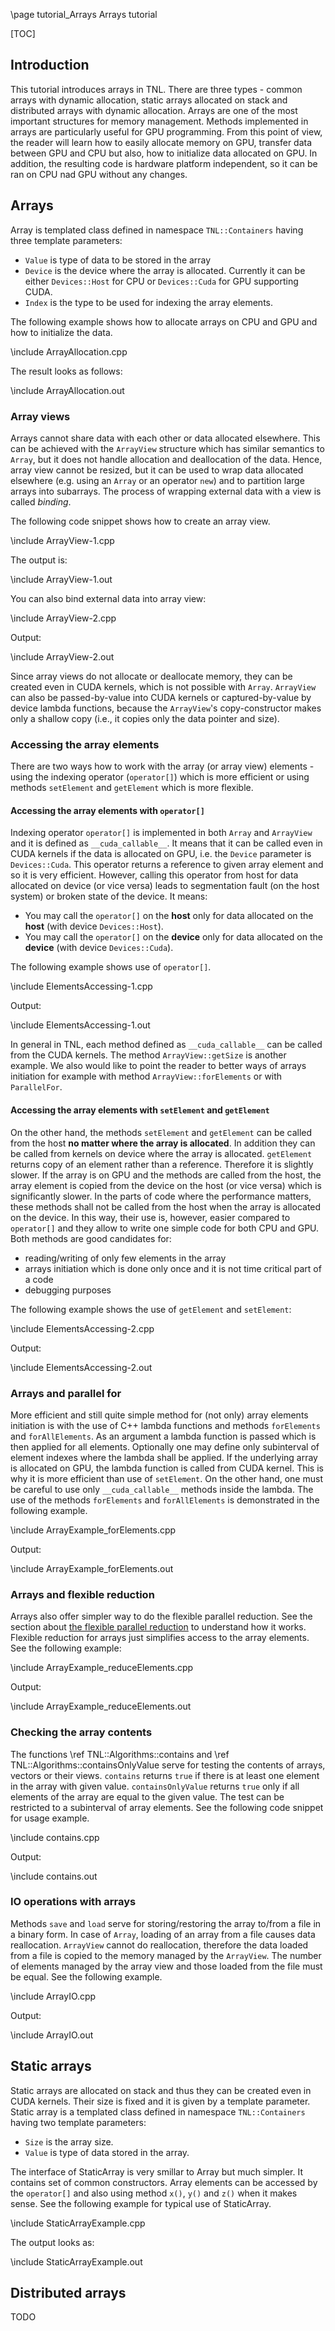 \page tutorial_Arrays  Arrays tutorial

[TOC]

## Introduction

This tutorial introduces arrays in TNL. There are three types - common arrays with dynamic allocation, static arrays allocated on stack and distributed arrays with dynamic allocation. Arrays are one of the most important structures for memory management. Methods implemented in arrays are particularly useful for GPU programming. From this point of view, the reader will learn how to easily allocate memory on GPU, transfer data between GPU and CPU but also, how to initialize data allocated on GPU. In addition, the resulting code is hardware platform independent, so it can be ran on CPU nad GPU without any changes.

## Arrays

Array is templated class defined in namespace `TNL::Containers` having three template parameters:

* `Value` is type of data to be stored in the array
* `Device` is the device where the array is allocated. Currently it can be either `Devices::Host` for CPU or `Devices::Cuda` for GPU supporting CUDA.
* `Index` is the type to be used for indexing the array elements.

The following example shows how to allocate arrays on CPU and GPU and how to initialize the data.

\include ArrayAllocation.cpp

The result looks as follows:

\include ArrayAllocation.out


### Array views

Arrays cannot share data with each other or data allocated elsewhere. This can be achieved with the `ArrayView` structure which has similar semantics to `Array`, but it does not handle allocation and deallocation of the data. Hence, array view cannot be resized, but it can be used to wrap data allocated elsewhere (e.g. using an `Array` or an operator `new`) and to partition large arrays into subarrays. The process of wrapping external data with a view is called _binding_.

The following code snippet shows how to create an array view.

\include ArrayView-1.cpp

The output is:

\include ArrayView-1.out

You can also bind external data into array view:

\include ArrayView-2.cpp

Output:

\include ArrayView-2.out

Since array views do not allocate or deallocate memory, they can be created even in CUDA kernels, which is not possible with `Array`. `ArrayView` can also be passed-by-value into CUDA kernels or captured-by-value by device lambda functions, because the `ArrayView`'s copy-constructor makes only a shallow copy (i.e., it copies only the data pointer and size).

### Accessing the array elements

There are two ways how to work with the array (or array view) elements - using the indexing operator (`operator[]`) which is more efficient or using methods `setElement` and `getElement` which is more flexible.

#### Accessing the array elements with `operator[]`

Indexing operator `operator[]` is implemented in both `Array` and `ArrayView` and it is defined as `__cuda_callable__`. It means that it can be called even in CUDA kernels if the data is allocated on GPU, i.e. the `Device` parameter is `Devices::Cuda`. This operator returns a reference to given array element and so it is very efficient. However, calling this operator from host for data allocated on device (or vice versa) leads to segmentation fault (on the host system) or broken state of the device. It means:

* You may call the `operator[]` on the **host** only for data allocated on the **host** (with device `Devices::Host`).
* You may call the `operator[]` on the **device** only for data allocated on the **device** (with device `Devices::Cuda`).

The following example shows use of `operator[]`.

\include ElementsAccessing-1.cpp

Output:

\include ElementsAccessing-1.out

In general in TNL, each method defined as `__cuda_callable__` can be called from the CUDA kernels. The method `ArrayView::getSize` is another example. We also would like to point the reader to better ways of arrays initiation for example with method `ArrayView::forElements` or with `ParallelFor`.

#### Accessing the array elements with `setElement` and `getElement`

On the other hand, the methods `setElement` and `getElement` can be called from the host **no matter where the array is allocated**. In addition they can be called from kernels on device where the array is allocated. `getElement` returns copy of an element rather than a reference. Therefore it is slightly slower. If the array is on GPU and the methods are called from the host, the array element is copied from the device on the host (or vice versa) which is significantly slower. In the parts of code where the performance matters, these methods shall not be called from the host when the array is allocated on the device. In this way, their use is, however, easier compared to `operator[]` and they allow to write one simple code for both CPU and GPU. Both methods are good candidates for:

* reading/writing of only few elements in the array
* arrays initiation which is done only once and it is not time critical part of a code
* debugging purposes

The following example shows the use of `getElement` and `setElement`:

\include ElementsAccessing-2.cpp

Output:

\include ElementsAccessing-2.out

### Arrays and parallel for

More efficient and still quite simple method for (not only) array elements initiation is with the use of C++ lambda functions and methods `forElements` and `forAllElements`. As an argument a lambda function is passed which is then applied for all elements. Optionally one may define only subinterval of element indexes where the lambda shall be applied. If the underlying array is allocated on GPU, the lambda function is called from CUDA kernel. This is why it is more efficient than use of `setElement`. On the other hand, one must be careful to use only `__cuda_callable__` methods inside the lambda. The use of the methods `forElements` and `forAllElements` is demonstrated in the following example.

\include ArrayExample_forElements.cpp

Output:

\include ArrayExample_forElements.out

### Arrays and flexible reduction

Arrays also offer simpler way to do the flexible parallel reduction. See the section about [the flexible parallel reduction](tutorial_ReductionAndScan.html#flexible_parallel_reduction) to understand how it works. Flexible reduction for arrays just simplifies access to the array elements. See the following example:

\include ArrayExample_reduceElements.cpp

Output:

\include ArrayExample_reduceElements.out


### Checking the array contents

The functions \ref TNL::Algorithms::contains and \ref TNL::Algorithms::containsOnlyValue serve for testing the contents of arrays, vectors or their views.
`contains` returns `true` if there is at least one element in the array with given value.
`containsOnlyValue` returns `true` only if all elements of the array are equal to the given value.
The test can be restricted to a subinterval of array elements.
See the following code snippet for usage example.

\include contains.cpp

Output:

\include contains.out

### IO operations with arrays

Methods `save` and `load` serve for storing/restoring the array to/from a file in a binary form. In case of `Array`, loading of an array from a file causes data reallocation. `ArrayView` cannot do reallocation, therefore the data loaded from a file is copied to the memory managed by the `ArrayView`. The number of elements managed by the array view and those loaded from the file must be equal. See the following example.

\include ArrayIO.cpp

Output:

\include ArrayIO.out

## Static arrays

Static arrays are allocated on stack and thus they can be created even in CUDA kernels. Their size is fixed and it is given by a template parameter. Static array is a templated class defined in namespace `TNL::Containers` having two template parameters:

* `Size` is the array size.
* `Value` is type of data stored in the array.

The interface of StaticArray is very smillar to Array but much simpler. It contains set of common constructors. Array elements can be accessed by the `operator[]` and also using method `x()`, `y()` and `z()` when it makes sense. See the following example for typical use of StaticArray.

\include StaticArrayExample.cpp

The output looks as:

\include StaticArrayExample.out

## Distributed arrays

TODO
